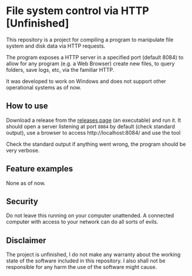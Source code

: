 # File system control via HTTP [Unfinished]

This repository is a project for compiling a program to manipulate file system and disk data via HTTP requests.

The program exposes a HTTP server in a specified port (default 8084) to allow for any program (e.g. a Web Browser) create new files, to query folders, save logs, etc, via the familiar HTTP.

It was developed to work on Windows and does not support other operational systems as of now.

## How to use

Download a release from the [releases page](https://github.com/GuilhermeRossato/fs-http-interface/releases) (an executable) and run it. It should open a server listening at port `8084` by default (check standard output), use a browser to access http://localhost:8084/ and use the tool

Check the standard output if anything went wrong, the program should be very verbose.

## Feature examples

None as of now.

## Security

Do not leave this running on your computer unattended. A connected computer with access to your network can do all sorts of evils.

## Disclaimer

The project is unfinished, I do not make any warranty about the working state of the software included in this repository. I also shall not be responsible for any harm the use of the software might cause.

